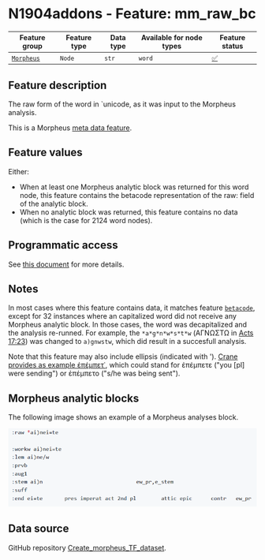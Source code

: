 # N1904addons - Feature: mm_raw_bc

Feature group |Feature type | Data type | Available for node types | Feature status
---  | --- | --- | --- | ---
[`Morpheus`](README.md#feature-group-morpheus-analyses-meta-and-summary) | `Node` | `str` | `word` | [✅](featurestatus.md#Trustworthy "Trustworthy")

## Feature description

The raw form of the word in `unicode, as it was input to the Morpheus analysis.

This is a Morpheus [meta data feature](../using_the_morpheus_features.md#morpheus-feature-classes).

## Feature values

Either:
 - When at least one Morpheus analytic block was returned for this word node, this feature contains the betacode representation of the raw: field of the analytic block. 
 - When no analytic block was returned, this feature contains no data (which is the case for 2124 word nodes).

## Programmatic access

See [this document](../using_the_morpheus_features.md) for more details.
 
 
## Notes

In most cases where this feature contains data, it matches feature [`betacode`](betacode.md), except for 32 instances where an capitalized word did not receive any Morpheus analytic block. In those cases, the word was decapitalized and the analysis re-runned. For example, the `*a*g*n*w*s*t*w` (ΑΓΝΩΣΤΩ in [Acts 17:23](https://learner.bible/text/show_text/nestle1904/Acts/17/23)) was changed to `a)gnwstw`, which did result in a succesfull analysis.
 
Note that this feature may also include ellipsis (indicated with '). [Crane provides as example ἐπέμπετ᾽](https://github.com/gregorycrane/Homerica/blob/1ad202eec627414e7153f5512d6cb43abc22e308/Tb%2BMorpheus#L77), which could stand for ἐπέμπετε ("you [pl] were sending") or ἐπέμπετο ("s/he was being sent").


## Morpheus analytic blocks

The following image shows an example of a Morpheus analyses block.

<IMG SRC="images/morpheus_block_example.png">

## Data source

GitHub repository [Create_morpheus_TF_dataset](https://tonyjurg.github.io/Create_morpheus_TF_dataset/).
